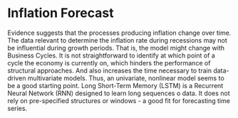 # Inflation Forecast
Evidence suggests that the processes producing inflation change over time. The data relevant to determine the inflation rate during recessions may not be influential during growth periods. That is, the model might change with Business Cycles. It is not straightforward to identify at which point of a cycle the economy is currently on, which hinders the performance of structural approaches. And also increases the time necessary to train data-driven multivariate models. Thus, an univariate, nonlinear model seems to be a good starting point.
Long Short-Term Memory (LSTM) is a Recurrent Neural Network (RNN) designed to learn long sequences o data. It does not rely on pre-specified structures or windows - a good fit for forecasting time series.
